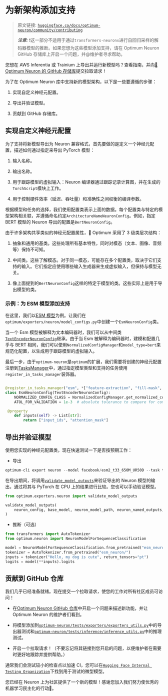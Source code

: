 # 为新架构添加支持

> 原文链接: [`huggingface.co/docs/optimum-neuron/community/contributing`](https://huggingface.co/docs/optimum-neuron/community/contributing)
> 
> ***注意:*** ❗这一部分不适用于通过`transformers-neuronx`进行自回归采样的解码器模型的推断。如果您想为这些模型添加支持，请在 Optimum Neuron GitHub 存储库上开启一个问题，并@维护者寻求帮助。

您想在 AWS Inferentia 或 Trainium 上导出并运行新模型吗？查看指南，并向[🤗 Optimum Neuron 的 GitHub 存储库](https://github.com/huggingface/optimum-neuron/)提交拉取请求！

为了在 Optimum Neuron 库中支持新的模型架构，以下是一些要遵循的步骤：

1.  实现自定义神经元配置。

1.  导出并验证模型。

1.  贡献到 GitHub 存储库。

## 实现自定义神经元配置

为了支持将新模型导出为 Neuron 兼容格式，首先要做的是定义一个神经元配置，描述如何通过指定来导出 PyTorch 模型：

1.  输入名称。

1.  输出名称。

1.  用于跟踪模型的虚拟输入：Neuron 编译器通过跟踪记录计算图，并在生成的`TorchScript`模块上工作。

1.  用于控制硬件效率（延迟、吞吐量）和准确性之间权衡的编译参数。

根据模型和任务的选择，我们使用配置类表示上面的数据。每个配置类与特定的模型架构相关联，并遵循命名约定`ArchitectureNameNeuronConfig`。例如，指定 BERT 模型的 Neuron 导出的配置是`BertNeuronConfig`。

由于许多架构共享类似的神经元配置属性，🤗 Optimum 采用了 3 级类层次结构：

1.  抽象和通用的基类。这些处理所有基本特性，同时对模态（文本、图像、音频等）保持不可知。

1.  中间类。这些了解模态。对于同一模态，可能存在多个配置类，取决于它们支持的输入。它们指定应使用哪些输入生成器来生成虚拟输入，但保持与模型无关。

1.  像上面提到的`BertNeuronConfig`这样的特定于模型的类。这些实际上是用于导出模型的类。

### 示例：为 ESM 模型添加支持

在这里，我们以[ESM 模型](https://huggingface.co/docs/transformers/model_doc/esm#esm)为例。让我们在`optimum/exporters/neuron/model_configs.py`中创建一个`EsmNeuronConfig`类。

当一个 Esm 模型被解释为文本编码器时，我们可以从中间类[`TextEncoderNeuronConfig`](https://github.com/huggingface/optimum-neuron/blob/v0.0.18/optimum/exporters/neuron/config.py#L36)继承。由于当 Esm 被解释为编码器时，建模和配置几乎与 BERT 相同，我们可以使用`NormalizedConfigManager`和`model_type=bert`来规范化配置，以生成用于跟踪模型的虚拟输入。

最后一步，由于`optimum-neuron`是`optimum`的扩展，我们需要将创建的神经元配置注册到[TasksManager](https://huggingface.co/docs/optimum/main/en/exporters/task_manager#optimum.exporters.TasksManager)中，通过指定模型类型和支持的任务使用`register_in_tasks_manager`装饰器。

```py

@register_in_tasks_manager("esm", *["feature-extraction", "fill-mask", "text-classification", "token-classification"])
class EsmNeuronConfig(TextEncoderNeuronConfig):
    NORMALIZED_CONFIG_CLASS = NormalizedConfigManager.get_normalized_config_class("bert")
    ATOL_FOR_VALIDATION = 1e-3  # absolute tolerance to compare for comparing model on CPUs

 @property
    def inputs(self) -> List[str]:
        return ["input_ids", "attention_mask"]

```

## 导出并验证模型

使用您实现的神经元配置类，现在快速测试一下是否按预期工作：

+   导出

```py
optimum-cli export neuron --model facebook/esm2_t33_650M_UR50D --task text-classification --batch_size 1 --sequence_length 16 esm_neuron/
```

在导出期间，将调用[`validate_model_outputs`](https://github.com/huggingface/optimum-neuron/blob/7b18de9ddfa5c664c94051304c651eaf855c3e0b/optimum/exporters/neuron/convert.py#L136)来验证导出的 Neuron 模型的输出，通过将其与 PyTorch 在 CPU 上的结果进行比较。您也可以手动验证模型。

```py
from optimum.exporters.neuron import validate_model_outputs

validate_model_outputs(
    neuron_config, base_model, neuron_model_path, neuron_named_outputs, neuron_config.ATOL_FOR_VALIDATION
)
```

+   推断（可选）

```py
from transformers import AutoTokenizer
from optimum.neuron import NeuronModelForSequenceClassification

model = NeuronModelForSequenceClassification.from_pretrained("esm_neuron/")
tokenizer = AutoTokenizer.from_pretrained("esm_neuron/")
inputs = tokenizer("Hello, my dog is cute", return_tensors="pt")
logits = model(**inputs).logits
```

## 贡献到 GitHub 仓库

我们几乎已经准备就绪。现在提交一个拉取请求，使您的工作对所有社区成员可访问！

+   在[Optimum Neuron GitHub 仓库](https://github.com/huggingface/optimum-neuron/issues)中开启一个问题来描述新功能，并让 Optimum Neuron 的维护者们看到。

+   将模型添加到[`optimum-neuron/tests/exporters/exporters_utils.py`](https://github.com/huggingface/optimum-neuron/blob/v0.0.18/tests/exporters/exporters_utils.py)中的导出器测试和[`optimum-neuron/tests/inference/inference_utils.py`](https://github.com/huggingface/optimum-neuron/blob/v0.0.18/tests/inference/inference_utils.py)中的推理测试。

+   开启一个拉取请求！（不要忘记将其链接到您开启的问题，以便维护者在需要时更好地跟踪并提供帮助。）

通常我们会测试较小的检查点以加速 CI，您可以在[`Hugging Face Internal Testing Organization`](https://huggingface.co/hf-internal-testing)下找到用于测试的微型模型。

您已经在 Neuron 上为社区提供了一个新的模型！感谢您加入我们努力使优秀的机器学习民主化的行动🤗。
